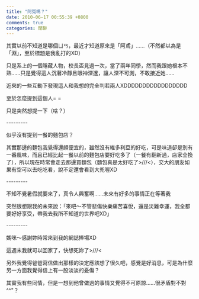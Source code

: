 ```yaml
---
title: "阿冤嗎？"
date: 2010-06-17 00:55:39 +0800
comments: true
categories: 閒聊
---
```

<p>其實以前不知道是哪個ㄩㄢ，最近才知道原來是「阿鳶」&hellip;&hellip;（不然都以為是「淵」，至於標題是我亂打的XD）</p><p>只是系上的一個隱藏人物，校長盃見過一次，當了兩年同學，然而我跟她根本不熟&hellip;&hellip;只是覺得這人沉著冷靜且眼神深邃，讓人深不可測，不敢接近她&hellip;&hellip;</p><p>近來的一些互動下發現這人和我想的完全判若兩人XDDDDDDDDDDDDDDDDD</p><p>至於怎麼提到這個人= =</p><p>只是突然想提一下（啥？）</p><p>---------</p><p>似乎沒有提到一餐的麵包店？</p><p>其實那邊的麵包我覺得還頗便宜的，雖然沒有維多利亞的好吃，可是味道卻是別有一番風味，而且已經比起一餐以前的麵包店要好吃多了（一餐有翻新過，店家全換了），所以現在時常會走去那邊買麵包（麵包真是太好吃了&gt;///&lt;），交大的朋友如果有空可以去吃吃看，說不定還會看到大兜喔XD</p><p>---------</p><p>不知不覺暑假就要來了，真令人興奮啊&hellip;&hellip;未來有好多的事情正在等著我</p><p>突然很想跟我的未來說：「來吧～不管悲傷快樂痛苦喜悅，還是災難幸運，我全都要好好享受，帶我去我所不知道的世界吧XD」</p><p>---------</p><p>媽咪～感謝妳時常來到我的網誌捧場XD</p><p>這週末我就可以回家了，快想死妳了&gt;///&lt;</p><p>另外我覺得爸爸寫信做出那樣的決定應該想了很久吧，感覺是好消息，可是為什麼另一方面我覺得信上有一股淡淡的憂傷？</p><p>其實我有些同情，但是一想到他曾做過的事情又覺得不可原諒&hellip;&hellip;很矛盾對不對^^"？</p>
